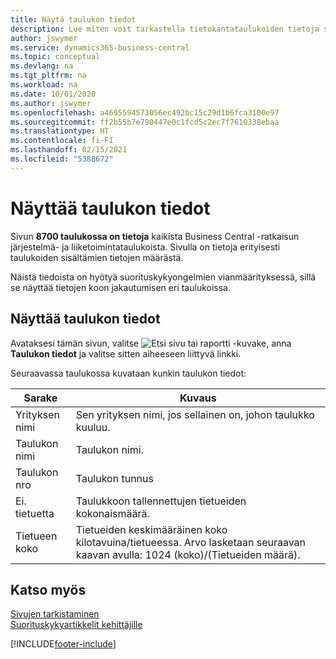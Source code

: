 ```yaml
---
title: Näytä taulukon tiedot
description: Lue miten voit tarkastella tietokantataulukoiden tietoja suoraan Business Centralin asiakasliittymästä.
author: jswymer
ms.service: dynamics365-business-central
ms.topic: conceptual
ms.devlang: na
ms.tgt_pltfrm: na
ms.workload: na
ms.date: 10/01/2020
ms.author: jswymer
ms.openlocfilehash: a4695594573056ec492bc15c29d1b6fca3100e97
ms.sourcegitcommit: ff2b55b7e790447e0c1fcd5c2ec7f7610338ebaa
ms.translationtype: HT
ms.contentlocale: fi-FI
ms.lasthandoff: 02/15/2021
ms.locfileid: "5388672"
---
```

# <a name="viewing-table-information"></a>Näyttää taulukon tiedot

Sivun **8700 taulukossa on tietoja** kaikista Business Central -ratkaisun järjestelmä- ja liiketoimintataulukoista. Sivulla on tietoja erityisesti taulukoiden sisältämien tietojen määrästä.

Näistä tiedoista on hyötyä suorituskykyongelmien vianmäärityksessä, sillä se näyttää tietojen koon jakautumisen eri taulukoissa.

## <a name="viewing-table-information"></a>Näyttää taulukon tiedot

Avataksesi tämän sivun, valitse ![Etsi sivu tai raportti](media/ui-search/search_small.png "Etsi sivua tai raporttia -kuvake") -kuvake, anna **Taulukon tiedot** ja valitse sitten aiheeseen liittyvä linkki.

Seuraavassa taulukossa kuvataan kunkin taulukon tiedot:

|Sarake|Kuvaus|
|------|-----------|
|Yrityksen nimi|Sen yrityksen nimi, jos sellainen on, johon taulukko kuuluu.|
|Taulukon nimi|Taulukon nimi.|
|Taulukon nro|Taulukon tunnus|
|Ei. tietuetta|Taulukkoon tallennettujen tietueiden kokonaismäärä.|
|Tietueen koko|Tietueiden keskimääräinen koko kilotavuina/tietueessa. Arvo lasketaan seuraavan kaavan avulla: 1024 (koko)/(Tietueiden määrä). |

## <a name="see-also"></a>Katso myös

[Sivujen tarkistaminen](across-inspect-page.md)  
[Suorituskykyartikkelit kehittäjille](/dynamics365/business-central/dev-itpro/performance/performance-developer)  


[!INCLUDE[footer-include](includes/footer-banner.md)]